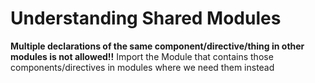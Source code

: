 # Understanding Shared Modules

**Multiple declarations of the same component/directive/thing in other modules is not allowed!!**
Import the Module that contains those components/directives in modules where we need them instead
